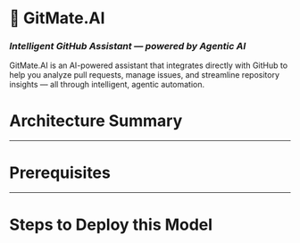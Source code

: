 # 🤖 GitMate.AI  
### *Intelligent GitHub Assistant — powered by Agentic AI*

GitMate.AI is an AI-powered assistant that integrates directly with GitHub to help you analyze pull requests, manage issues, and streamline repository insights — all through intelligent, agentic automation.

# Architecture Summary


---

# Prerequisites

 
---

# Steps to Deploy this Model
